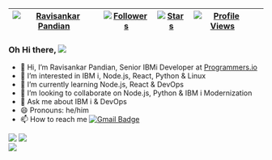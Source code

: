 | [![Ravisankar Pandian](https://img.shields.io/badge/Ravisankar-Pandian-yellowgreen)](#) | [![Followers](https://img.shields.io/github/followers/ravisankar-PIO)](#) | [![Stars](https://img.shields.io/github/stars/ravisankar-PIO?label=Profile%20Stars&logo=Profile%20stars&logoColor=b)](#) | [![Profile Views](https://komarev.com/ghpvc/?username=ravisankar-PIO&color=green)](#)| |
--| --| --| --| --|

### Oh Hi there, ![](https://user-images.githubusercontent.com/18350557/176309783-0785949b-9127-417c-8b55-ab5a4333674e.gif) 

- 👋 Hi, I’m Ravisankar Pandian, Senior IBMi Developer at [Programmers.io](https://programmers.io)
- 👀 I’m interested in IBM i, Node.js, React, Python & Linux
- 🌱 I’m currently learning Node.js, React & DevOps
- 💞️ I’m looking to collaborate on Node.js, Python & IBM i Modernization
- 💬 Ask me about IBM i & DevOps
- 😄 Pronouns: he/him
- 📫 How to reach me 
  [![Gmail Badge](https://img.shields.io/badge/Gmail-D14836?style=for-the-badge&logo=gmail&logoColor=white)](mailto:ravisankar.pandian@programmers.io)


![](https://github-readme-stats.vercel.app/api?username=ravisankar-PIO&theme=light&hide_border=false&include_all_commits=true&count_private=true&show_icons=true)
![](https://github-readme-streak-stats.herokuapp.com/?user=ravisankar-PIO&theme=light&hide_border=false)<br/>
![](https://github-readme-stats.vercel.app/api/top-langs/?username=ravisankar-PIO&theme=light&hide_border=false&include_all_commits=true&count_private=true&layout=compact&hide=php)
